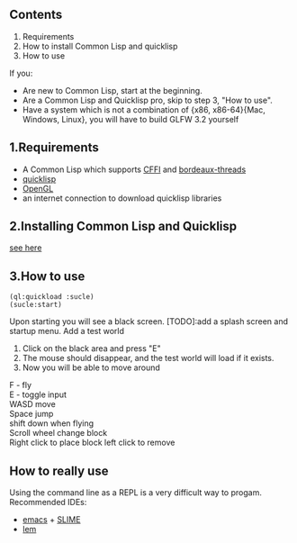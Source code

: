 

Contents
-
1. Requirements
2. How to install Common Lisp and quicklisp
3. How to use

If you:  
- Are new to Common Lisp, start at the beginning.
- Are a Common Lisp and Quicklisp pro, skip to step 3, "How to use".
- Have a system which is not a combination of {x86, x86-64}{Mac, Windows, Linux}, you will have to build GLFW 3.2 yourself

1.Requirements
-
- A Common Lisp which supports [CFFI](https://common-lisp.net/project/cffi/) and [bordeaux-threads](https://common-lisp.net/project/bordeaux-threads/)
- [quicklisp](https://www.quicklisp.org/beta/)
- [OpenGL](https://www.opengl.org/) 
- an internet connection to download quicklisp libraries


2.Installing Common Lisp and Quicklisp
-
[see here](https://github.com/pupcraft/shared-documents/blob/master/INSTALL-CL-AND-QUICKLISP.md)

3.How to use
-

`(ql:quickload :sucle)`  
`(sucle:start)`

Upon starting you will see a black screen. 
[TODO]:add a splash screen and startup menu. Add a test world
1. Click on the black area and press "E"
2. The mouse should disappear, and the test world will load if it exists.
3. Now you will be able to move around

F - fly  
E - toggle input  
WASD move  
Space jump  
shift down when flying  
Scroll wheel change block  
Right click to place block left click to remove  

## How to really use

Using the command line as a REPL is a very difficult way to progam.  
Recommended IDEs:  
- [emacs](https://www.gnu.org/software/emacs/) + [SLIME](https://www.cliki.net/slime-howto)
- [lem](https://github.com/cxxxr/lem)
